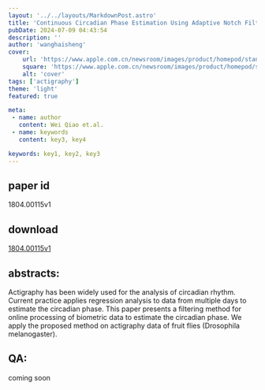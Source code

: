 ```yaml
---
layout: '../../layouts/MarkdownPost.astro'
title: 'Continuous Circadian Phase Estimation Using Adaptive Notch Filter'
pubDate: 2024-07-09 04:43:54
description: ''
author: 'wanghaisheng'
cover:
    url: 'https://www.apple.com.cn/newsroom/images/product/homepod/standard/Apple-HomePod-hero-230118_big.jpg.large_2x.jpg'
    square: 'https://www.apple.com.cn/newsroom/images/product/homepod/standard/Apple-HomePod-hero-230118_big.jpg.large_2x.jpg'
    alt: 'cover'
tags: ['actigraphy'] 
theme: 'light'
featured: true

meta:
 - name: author
   content: Wei Qiao et.al.
 - name: keywords
   content: key3, key4

keywords: key1, key2, key3
---
```


## paper id
1804.00115v1
## download
[1804.00115v1](http://arxiv.org/abs/1804.00115v1)
## abstracts:
Actigraphy has been widely used for the analysis of circadian rhythm. Current practice applies regression analysis to data from multiple days to estimate the circadian phase. This paper presents a filtering method for online processing of biometric data to estimate the circadian phase. We apply the proposed method on actigraphy data of fruit flies (Drosophila melanogaster).
## QA:
coming soon
